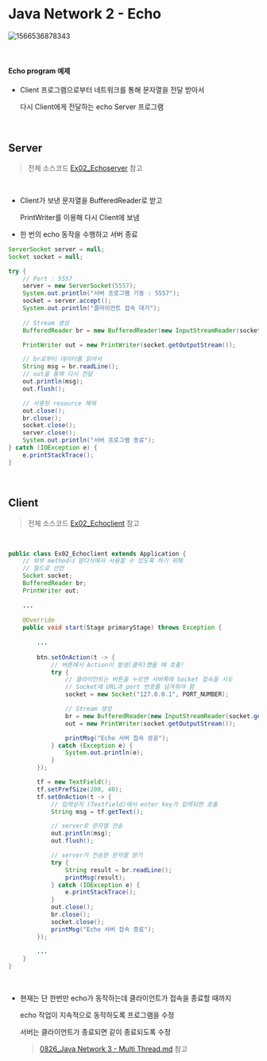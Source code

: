 # Java Network 2 - Echo

![1566536878343](https://user-images.githubusercontent.com/50972986/63658385-1711ee00-c7e5-11e9-98b1-351eee07a654.png)

<br>

#### Echo program 예제

- Client 프로그램으로부터 네트워크를 통해 문자열을 전달 받아서

  다시 Client에게 전달하는 echo Server 프로그램

<br>

## Server

> 전체 소스코드 [Ex02_Echoserver](https://github.com/5dddddo/java/blob/master/0823_Java_SE_programming%20-%20Network/Ex02_Echoserver.java) 참고

<br>

- Client가 보낸 문자열을 BufferedReader로 받고

  PrintWriter를 이용해 다시 Client에 보냄 

- 한 번의 echo 동작을 수행하고 서버 종료

``` java
ServerSocket server = null;
Socket socket = null;

try {
    // Port : 5557
    server = new ServerSocket(5557);
    System.out.println("서버 프로그램 기동 : 5557");
    socket = server.accept();
	System.out.println("클라이언트 접속 대기");
    
    // Stream 생성
    BufferedReader br = new BufferedReader(new InputStreamReader(socket.getInputStream()));

    PrintWriter out = new PrintWriter(socket.getOutputStream());

    // br로부터 데이터를 읽어서
    String msg = br.readLine();
	// out을 통해 다시 전달
    out.println(msg);
    out.flush();

    // 사용된 resource 해제
    out.close();
    br.close();
    socket.close();
    server.close();
    System.out.println("서버 프로그램 종료");
} catch (IOException e) {
    e.printStackTrace();
}
```

<br>

## Client

> 전체 소스코드 [Ex02_Echoclient](https://github.com/5dddddo/java/blob/master/0823_Java_SE_programming%20-%20Network/Ex02_Echoclient.java) 참고

<br>

``` java
public class Ex02_Echoclient extends Application {
	// 외부 method나 람다식에서 사용할 수 있도록 하기 위해
	// 필드로 선언
	Socket socket;
	BufferedReader br;
	PrintWriter out;
    
    ...
        
	@Override
	public void start(Stage primaryStage) throws Exception {
	
        ...
            
        btn.setOnAction(t -> {
			// 버튼에서 Action이 발생(클릭)했을 때 호출!
			try {
				// 클라이언트는 버튼을 누르면 서버쪽에 Socket 접속을 시도
				// Socket에 URL과 port 번호를 넘겨줘야 함
				socket = new Socket("127.0.0.1", PORT_NUMBER);

				// Stream 생성
				br = new BufferedReader(new InputStreamReader(socket.getInputStream()));
				out = new PrintWriter(socket.getOutputStream());

				printMsg("Echo 서버 접속 성공");
			} catch (Exception e) {
				System.out.println(e);
			}
		});

		tf = new TextField();
		tf.setPrefSize(200, 40);
		tf.setOnAction(t -> {
			// 입력상자 (Textfield)에서 enter key가 입력되면 호출
			String msg = tf.getText();

			// server로 문자열 전송
			out.println(msg);
			out.flush();

			// server가 전송한 문자열 받기
			try {
				String result = br.readLine();
				printMsg(result);
			} catch (IOException e) {
				e.printStackTrace();
			}
            out.close();
            br.close();
            socket.close();
            printMsg("Echo 서버 접속 종료");
		});
        
		...
	}
}
```

<br>

- 현재는 단 한번만 echo가 동작하는데 클라이언트가 접속을 종료할 때까지
  
  echo 작업이 지속적으로 동작하도록 프로그램을 수정

  서버는 클라이언트가 종료되면 같이 종료되도록 수정
  
  > [0826_Java Network 3 - Multi Thread.md](https://github.com/5dddddo/java/blob/master/00_java%20%EC%A0%95%EB%A6%AC/0826_Java%20Network%203%20-%20Multi%20Thread.md) 참고
  
